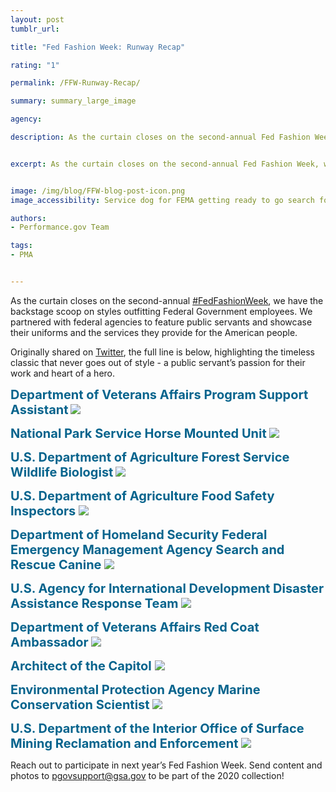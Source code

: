 ```yaml
---
layout: post
tumblr_url:

title: "Fed Fashion Week: Runway Recap"

rating: "1"

permalink: /FFW-Runway-Recap/

summary: summary_large_image

agency:

description: As the curtain closes on the second-annual Fed Fashion Week, we have the backstage scoop on styles outfitting Federal Government employees. We partnered with agencies to feature public servants and showcase their uniforms and the services they provide for the American people.


excerpt: As the curtain closes on the second-annual Fed Fashion Week, we have the backstage scoop on styles outfitting Federal Government employees. We partnered with agencies to feature public servants and showcase their uniforms and the services they provide for the American people.


image: /img/blog/FFW-blog-post-icon.png
image_accessibility: Service dog for FEMA getting ready to go search for hurricane survivors in Puerto Rico.

authors:
- Performance.gov Team

tags:
- PMA


---
```

As the curtain closes on the second-annual [#FedFashionWeek](https://twitter.com/hashtag/FedFashionWeek?src=hashtag_click), we have the backstage scoop on styles outfitting Federal Government employees. We partnered with federal agencies to feature public servants and showcase their uniforms and the services they provide for the American people.

Originally shared on [Twitter](https://twitter.com/PerformanceGov), the full line is below, highlighting the timeless classic that never goes out of style - a public servant’s passion for their work and heart of a hero.

<b style="font-size: 20px; color: 07648d">**Department of Veterans Affairs Program Support Assistant**</b>
<a href="{{ site.baseurl }}/img/blog/FFW-fema"><img src="{{ site.baseurl }}/img/blog/FFW-fema.png"></a>

<b style="font-size: 20px; color: 07648d">**National Park Service Horse Mounted Unit**</b>
<a href="{{ site.baseurl }}/img/blog/FFW-uspo"><img src="{{ site.baseurl }}/img/blog/FFW-uspo.png"></a>

<b style="font-size: 20px; color: 07648d">**U.S. Department of Agriculture Forest Service Wildlife Biologist**</b>
<a href="{{ site.baseurl }}/img/blog/FFW-usda"><img src="{{ site.baseurl }}/img/blog/FFW-usda.png"></a>

<b style="font-size: 20px; color: 07648d">**U.S. Department of Agriculture Food Safety Inspectors** </b>
<a href="{{ site.baseurl }}/img/blog/FFW-usda-1"><img src="{{ site.baseurl }}/img/blog/FFW-usda-1.png"></a>

<b style="font-size: 20px; color: 07648d">**Department of Homeland Security Federal Emergency Management Agency Search and Rescue Canine** </b>
<a href="{{ site.baseurl }}/img/blog/FFW-fema-1"><img src="{{ site.baseurl }}/img/blog/FFW-fema-1.png"></a>

<b style="font-size: 20px; color: 07648d">**U.S. Agency for International Development Disaster Assistance Response Team** </b>
<a href="{{ site.baseurl }}/img/blog/FFW-usaid"><img src="{{ site.baseurl }}/img/blog/FFW-usaid.png"></a>

<b style="font-size: 20px; color: 07648d">**Department of Veterans Affairs Red Coat Ambassador** </b>
<a href="{{ site.baseurl }}/img/blog/FFW-va"><img src="{{ site.baseurl }}/img/blog/FFW-va.png"></a>

<b style="font-size: 20px; color: 07648d">**Architect of the Capitol** </b>
<a href="{{ site.baseurl }}/img/blog/FFW-capitol"><img src="{{ site.baseurl }}/img/blog/FFW-capitol.png"></a>

<b style="font-size: 20px; color: 07648d">**Environmental Protection Agency Marine Conservation Scientist** </b>
<a href="{{ site.baseurl }}/img/blog/FFW-epa"><img src="{{ site.baseurl }}/img/blog/FFW-epa.png"></a>

<b style="font-size: 20px; color: 07648d">**U.S. Department of the Interior Office of Surface Mining Reclamation and Enforcement** </b>
<a href="{{ site.baseurl }}/img/blog/FFW-interior"><img src="{{ site.baseurl }}/img/blog/FFW-interior.png"></a>

Reach out to participate in next year’s Fed Fashion Week. Send content and photos to [pgovsupport@gsa.gov](pgovsupport@gsa.gov) to be part of the 2020 collection!
